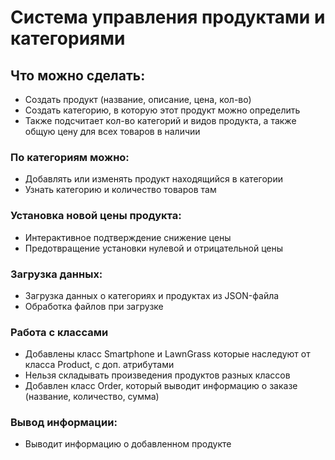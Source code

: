 # Система управления продуктами и категориями

## Что можно сделать:
- Создать продукт (название, описание, цена, кол-во)
- Создать категорию, в которую этот продукт можно определить
- Также подсчитает кол-во категорий и видов продукта, а также общую цену для всех товаров в наличии

### По категориям можно:
- Добавлять или изменять продукт находящийся в категории
- Узнать категорию и количество товаров там

### Установка новой цены продукта:
- Интерактивное подтверждение снижение цены
- Предотвращение установки нулевой и отрицательной цены

### Загрузка данных:
- Загрузка данных о категориях и продуктах из JSON-файла
- Обработка файлов при загрузке

### Работа с классами
- Добавлены класс Smartphone и LawnGrass которые наследуют от класса Product, с доп. атрибутами
- Нельзя складывать произведения продуктов разных классов
- Добавлен класс Order, который выводит информацию о заказе (название, количество, сумма)

### Вывод информации:
- Выводит информацию о добавленном продукте